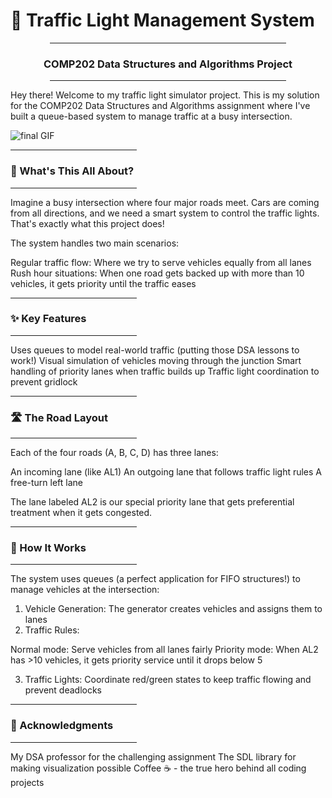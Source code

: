 # 🚦 Traffic Light Management System
<div align="center">
  <hr style="width: 75%">
  <h3>COMP202 Data Structures and Algorithms Project</h3>
  <hr style="width: 75%">
</div>

Hey there! Welcome to my traffic light simulator project. This is my solution for the COMP202 Data Structures and Algorithms assignment where I've built a queue-based system to manage traffic at a busy intersection.

![final GIF](gif/final.gif)

<hr style="width: 40%"><h3>🚗 What's This All About?</h3><hr style="width: 40%">

Imagine a busy intersection where four major roads meet. Cars are coming from all directions, and we need a smart system to control the traffic lights. That's exactly what this project does!

The system handles two main scenarios:

Regular traffic flow: Where we try to serve vehicles equally from all lanes
Rush hour situations: When one road gets backed up with more than 10 vehicles, it gets priority until the traffic eases

<hr style="width: 40%"><h3>✨ Key Features</h3><hr style="width: 40%">

Uses queues to model real-world traffic (putting those DSA lessons to work!)
Visual simulation of vehicles moving through the junction
Smart handling of priority lanes when traffic builds up
Traffic light coordination to prevent gridlock

<hr style="width: 40%"><h3>🛣️ The Road Layout</h3><hr style="width: 40%">

Each of the four roads (A, B, C, D) has three lanes:

An incoming lane (like AL1)
An outgoing lane that follows traffic light rules
A free-turn left lane

The lane labeled AL2 is our special priority lane that gets preferential treatment when it gets congested.



<hr style="width: 40%"><h3>🧠 How It Works</h3><hr style="width: 40%">
The system uses queues (a perfect application for FIFO structures!) to manage vehicles at the intersection:

1. Vehicle Generation: The generator creates vehicles and assigns them to lanes
2. Traffic Rules:

Normal mode: Serve vehicles from all lanes fairly
Priority mode: When AL2 has >10 vehicles, it gets priority service until it drops below 5


3. Traffic Lights: Coordinate red/green states to keep traffic flowing and prevent deadlocks



<hr style="width: 40%"><h3>🙏 Acknowledgments</h3><hr style="width: 40%">

My DSA professor for the challenging assignment
The SDL library for making visualization possible
Coffee ☕ - the true hero behind all coding projects
